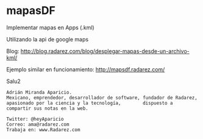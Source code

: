# mapasDF
Implementar mapas en Apps (.kml)

Utilizando la api de google maps

Blog: http://blog.radarez.com/blog/desplegar-mapas-desde-un-archivo-kml/

Ejemplo similar en funcionamiento: http://mapsdf.radarez.com/

Salu2



    Adrián Miranda Aparicio.
    Mexicano, emprendedor, desarrollador de software, fundador de Radarez, apasionado por la ciencia y la tecnología,        dispuesto a compartir sus notas en la web.

    Twitter: @heyAparicio
    Correo: ama@radarez.com
    Trabaja en: www.Radarez.com


